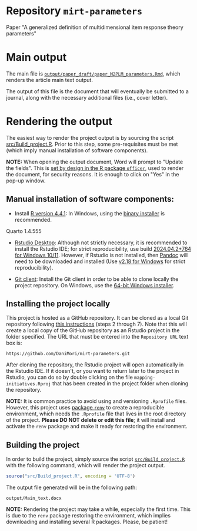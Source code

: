 # Repository `mirt-parameters`

Paper "A generalized definition of multidimensional item response
theory parameters"


# Main output

The main file is
[`output/paper_draft/paper_M2PLM_parameters.Rmd`][paper],
which renders the article main text output.

[paper]: output/paper_draft/paper_M2PLM_parameters.Rmd

The output of this file is the document that will eventually
be submitted to a journal,
along with the necessary additional files (i.e., cover letter).

# Rendering the output

The easiest way to render the project output is by sourcing the script
[src/Build_project.R](src/Build_project.R).
Prior to this step, some pre-requisites must be met
(which imply manual installation of software components).

**NOTE:** When opening the output document,
Word will prompt to "Update the fields".
This is [set by design in the R package `officer`][update_prompt],
used to render the document, for security reasons.
It is enough to click on "Yes" in the pop-up window.

[update_prompt]: https://ardata-fr.github.io/officeverse/faq.html#update-fields

## Manual installation of software components:

- Install [R version 4.4.1][R]:
  In Windows, using the [binary installer][inst] is recommended.

[R]: https://cran.rstudio.com/bin/windows/base/old/4.4.1/
[inst]: (https://cran.rstudio.com/bin/windows/base/old/4.4.1/R-4.4.1-win.exe)

Quarto 1.4.555

- [Rstudio Desktop][RS]: Although not strictly necessary, it is recommended
  to install the Rstudio IDE; for strict reproducibility, use build
  [2024.04.2+764 for Windows 10/11][RSv].
  However, if Rstudio is not installed,
  then [Pandoc][P] will need to be downloaded and installed
  (Use [v2.18 for Windows][Pv] for strict reproducibility).

[RS]: https://www.rstudio.com/products/rstudio/download/#download

[RSv]: https://download1.rstudio.org/electron/windows/RStudio-2024.04.2-764.exe

[P]: https://pandoc.org/installing.html

[Pv]: https://github.com/jgm/pandoc/releases/download/2.18/pandoc-2.18-windows-x86_64.msi

- [Git client][G]: Install the Git client in order to be able to clone locally
  the project repository.
  On Windows, use the [64-bit Windows installer][GW].

[G]: https://git-scm.com/download

[GW]: https://github.com/git-for-windows/git/releases/download/v2.46.0.windows.1/Git-2.46.0-64-bit.exe

## Installing the project locally

This project is hosted as a GitHub repository.
It can be cloned as a local Git repository following [this instructions][CR]
(steps 2 through 7).
Note that this will create a local copy of the GitHub repository as an
Rstudio project in the folder specified.
The URL that must be entered into the `Repository URL` text box is:

```
https://github.com/DaniMori/mirt-parameters.git
```

[CR]: https://book.cds101.com/using-rstudio-server-to-clone-a-github-repo-as-a-new-project.html#step---2

After cloning the repository,
the Rstudio project will open automatically in the Rstudio IDE.
If it doesn't, or you want to return later to the project in Rstudio,
you can do so by double clicking on the file `mapping-initiatives.Rproj`
that has been created in the project folder when cloning the repository.

**NOTE:** It is common practice to avoid using and versioning `.Rprofile` files.
However, this project uses [package `renv`][renv]
to create a reproducible environment,
which needs the `.Rprofile` file that lives in the root directory of the
project. **Please DO NOT delete or edit this file**; it will install and
activate the `renv` package and make it ready for restoring the environment.

[renv]: https://cran.r-project.org/package=renv

## Building the project

In order to build the project, simply source the script
[`src/Build_project.R`](src/Build_project.R) with the following command,
which will render the project output.

```r
source("src/Build_project.R", encoding = 'UTF-8')
```

The output file generated will be in the following path:

`output/Main_text.docx`

**NOTE:** Rendering the project may take a while, especially the first time.
This is due to the `renv` package restoring the environment, which implies
downloading and installing several R packages. Please, be patient!
